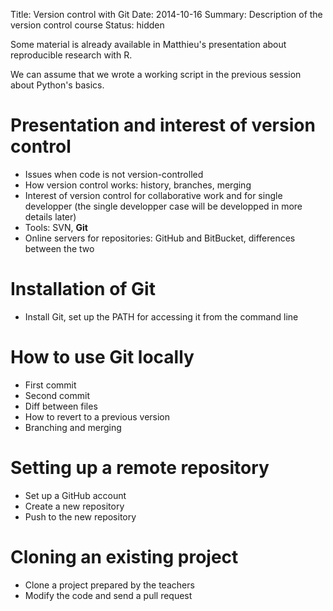 Title: Version control with Git
Date: 2014-10-16
Summary: Description of the version control course
Status: hidden

Some material is already available in Matthieu's presentation about
reproducible research with R.

We can assume that we wrote a working script in the previous session about
Python's basics.

# Presentation and interest of version control

- Issues when code is not version-controlled
- How version control works: history, branches, merging
- Interest of version control for collaborative work and for single developper
  (the single developper case will be developped in more details later)
- Tools: SVN, **Git**
- Online servers for repositories: GitHub and BitBucket, differences between
    the two

# Installation of Git

- Install Git, set up the PATH for accessing it from the command line

# How to use Git locally

- First commit
- Second commit
- Diff between files
- How to revert to a previous version
- Branching and merging

# Setting up a remote repository

- Set up a GitHub account
- Create a new repository
- Push to the new repository

# Cloning an existing project

- Clone a project prepared by the teachers
- Modify the code and send a pull request
